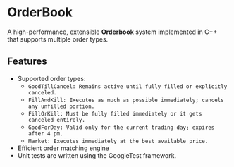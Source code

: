 # OrderBook

A high-performance, extensible **Orderbook** system implemented in C++ that supports multiple order types.

## Features

- Supported order types:
  - `GoodTillCancel: Remains active until fully filled or explicitly canceled.`
  - `FillAndKill: Executes as much as possible immediately; cancels any unfilled portion.`
  - `FillOrKill: Must be fully filled immediately or it gets canceled entirely.`
  - `GoodForDay: Valid only for the current trading day; expires after 4 pm.`
  - `Market: Executes immediately at the best available price.`
- Efficient order matching engine
- Unit tests are written using the GoogleTest framework.

